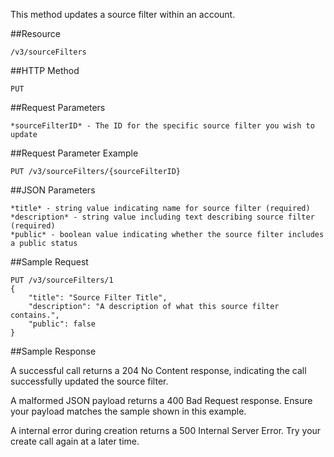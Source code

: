 This method updates a source filter within an account.

##Resource

	/v3/sourceFilters

##HTTP Method

	PUT

##Request Parameters

	*sourceFilterID* - The ID for the specific source filter you wish to update

##Request Parameter Example

	PUT /v3/sourceFilters/{sourceFilterID}

##JSON Parameters

	*title* - string value indicating name for source filter (required)
	*description* - string value including text describing source filter (required)
	*public* - boolean value indicating whether the source filter includes a public status

##Sample Request
```	
PUT	/v3/sourceFilters/1
{
    "title": "Source Filter Title",
    "description": "A description of what this source filter contains.",
    "public": false
}
```

##Sample Response

A successful call returns a 204 No Content response, indicating the call successfully updated the source filter.

A malformed JSON payload returns a 400 Bad Request response. Ensure your payload matches the sample shown in this example.

A internal error during creation returns a 500 Internal Server Error. Try your create call again at a later time.